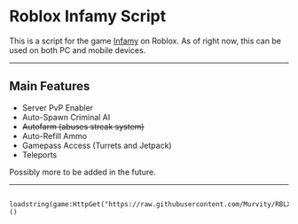 # Roblox Infamy Script
This is a script for the game [Infamy](https://www.roblox.com/games/6182305461/Infamy) on Roblox. As of right now, this can be used on both PC and mobile devices.

-------------------------------------------------------

## Main Features

* Server PvP Enabler
* Auto-Spawn Criminal AI
* ~~Autofarm (abuses streak system)~~
* Auto-Refill Ammo
* Gamepass Access (Turrets and Jetpack)
* Teleports

Possibly more to be added in the future.


--------------------------------------------------------


       loadstring(game:HttpGet("https://raw.githubusercontent.com/Murvity/RBLX_Infamy/refs/heads/main/source.lua"))()
